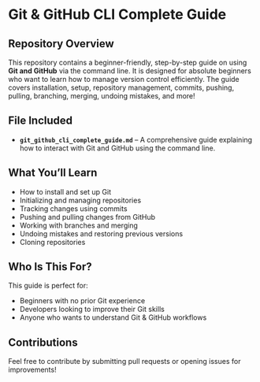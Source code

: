 # Git & GitHub CLI Complete Guide

## Repository Overview
This repository contains a beginner-friendly, step-by-step guide on using **Git and GitHub** via the command line. It is designed for absolute beginners who want to learn how to manage version control efficiently. The guide covers installation, setup, repository management, commits, pushing, pulling, branching, merging, undoing mistakes, and more!

## File Included
- **`git_github_cli_complete_guide.md`** – A comprehensive guide explaining how to interact with Git and GitHub using the command line.

## What You’ll Learn
- How to install and set up Git
- Initializing and managing repositories
- Tracking changes using commits
- Pushing and pulling changes from GitHub
- Working with branches and merging
- Undoing mistakes and restoring previous versions
- Cloning repositories

## Who Is This For?
This guide is perfect for:
- Beginners with no prior Git experience
- Developers looking to improve their Git skills
- Anyone who wants to understand Git & GitHub workflows

## Contributions
Feel free to contribute by submitting pull requests or opening issues for improvements!

